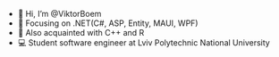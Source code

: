 - 👋 Hi, I’m @ViktorBoem
- 🎯 Focusing on .NET(C#, ASP, Entity, MAUI, WPF)
- 👀 Also acquainted with С++ and R
- 💻 Student software engineer at Lviv Polytechnic National University
